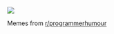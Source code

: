 ![](https://preview.redd.it/mey77aav35fd1.png?width=640&crop=smart&auto=webp&s=49b54db258652f57fcfed96bd9d4451bdb1f745b)

 Memes from [r/programmerhumour](https://www.reddit.com/r/ProgrammerHumor/)
